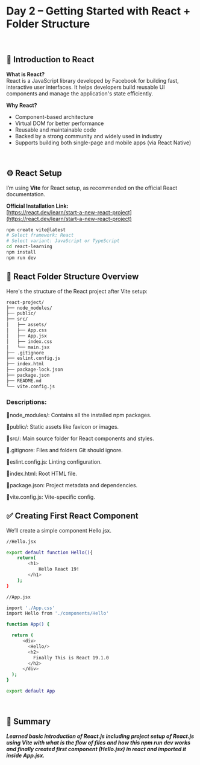 # Day 2 – Getting Started with React + Folder Structure
<br/>

## 📘 Introduction to React

**What is React?**  
React is a JavaScript library developed by Facebook for building fast, interactive user interfaces. It helps developers build reusable UI components and manage the application's state efficiently.

**Why React?**  
- Component-based architecture  
- Virtual DOM for better performance  
- Reusable and maintainable code  
- Backed by a strong community and widely used in industry  
- Supports building both single-page and mobile apps (via React Native)
<br/>

## ⚙️ React Setup

I’m using **Vite** for React setup, as recommended on the official React documentation.

**Official Installation Link:**  
[https://react.dev/learn/start-a-new-react-project](https://react.dev/learn/start-a-new-react-project)

```bash
npm create vite@latest
# Select framework: React
# Select variant: JavaScript or TypeScript
cd react-learning
npm install
npm run dev
```
## 📁 React Folder Structure Overview

Here's the structure of the React project after Vite setup:

```bash
react-project/
├── node_modules/
├── public/
├── src/
│   ├── assets/
│   ├── App.css
│   ├── App.jsx
│   ├── index.css
│   └── main.jsx
├── .gitignore
├── eslint.config.js
├── index.html
├── package-lock.json
├── package.json
├── README.md
└── vite.config.js
```

### Descriptions:

🔹node_modules/: Contains all the installed npm packages.

🔹public/: Static assets like favicon or images.

🔹src/: Main source folder for React components and styles.

🔹.gitignore: Files and folders Git should ignore.

🔹eslint.config.js: Linting configuration.

🔹index.html: Root HTML file.

🔹package.json: Project metadata and dependencies.

🔹vite.config.js: Vite-specific config.

## ✅ Creating First React Component

We’ll create a simple component Hello.jsx.

```bash
//Hello.jsx

export default function Hello(){
    return(
        <h1>
            Hello React 19!
        </h1>
    );
}

//App.jsx

import './App.css'
import Hello from './components/Hello'

function App() {

  return (
      <div>
        <Hello/>
        <h2>
          Finally This is React 19.1.0
        </h2>
      </div>
  );
}

export default App
```
<br/>

## 📝 Summary

***Learned basic introduction of React.js including project setup of React.js using Vite with what is the flow of files and how this npm run dev works and finally created first component (Hello.jsx) in react and imported it inside App.jsx.***


